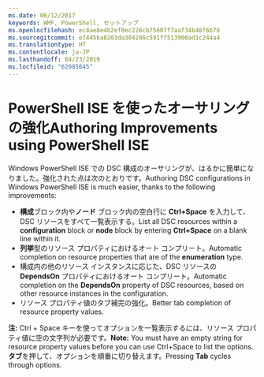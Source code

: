 ```yaml
---
ms.date: 06/12/2017
keywords: WMF, PowerShell, セットアップ
ms.openlocfilehash: ec4ae8e4b2ef0ec226cb75607f7aaf34b48f6b76
ms.sourcegitcommit: e7445ba8203da304286c591ff513900ad1c244a4
ms.translationtype: HT
ms.contentlocale: ja-JP
ms.lasthandoff: 04/23/2019
ms.locfileid: "62085645"
---
```

# <a name="authoring-improvements-using-powershell-ise"></a><span data-ttu-id="be76a-102">PowerShell ISE を使ったオーサリングの強化</span><span class="sxs-lookup"><span data-stu-id="be76a-102">Authoring Improvements using PowerShell ISE</span></span>

<span data-ttu-id="be76a-103">Windows PowerShell ISE での DSC 構成のオーサリングが、はるかに簡単になりました。強化された点は次のとおりです。</span><span class="sxs-lookup"><span data-stu-id="be76a-103">Authoring DSC configurations in Windows PowerShell ISE is much easier, thanks to the following improvements:</span></span>

- <span data-ttu-id="be76a-104">**構成**ブロック内や**ノード** ブロック内の空白行に **Ctrl+Space** を入力して、DSC リソースをすべて一覧表示する。</span><span class="sxs-lookup"><span data-stu-id="be76a-104">List all DSC resources within a **configuration** block or **node** block by entering **Ctrl+Space** on a blank line within it.</span></span>
- <span data-ttu-id="be76a-105">**列挙**型のリソース プロパティにおけるオート コンプリート。</span><span class="sxs-lookup"><span data-stu-id="be76a-105">Automatic completion on resource properties that are of the **enumeration** type.</span></span>
- <span data-ttu-id="be76a-106">構成内の他のリソース インスタンスに応じた、DSC リソースの **DependsOn** プロパティにおけるオート コンプリート。</span><span class="sxs-lookup"><span data-stu-id="be76a-106">Automatic completion on the **DependsOn** property of DSC resources, based on other resource instances in the configuration.</span></span>
- <span data-ttu-id="be76a-107">リソース プロパティ値のタブ補完の強化。</span><span class="sxs-lookup"><span data-stu-id="be76a-107">Better tab completion of resource property values.</span></span>

<span data-ttu-id="be76a-108">**注:** Ctrl + Space キーを使ってオプションを一覧表示するには、リソース プロパティ値に空の文字列が必要です。</span><span class="sxs-lookup"><span data-stu-id="be76a-108">**Note:** You must have an empty string for resource property values before you can use Ctrl+Space to list the options.</span></span> <span data-ttu-id="be76a-109">**タブ**を押して、オプションを順番に切り替えます。</span><span class="sxs-lookup"><span data-stu-id="be76a-109">Pressing **Tab** cycles through options.</span></span>
